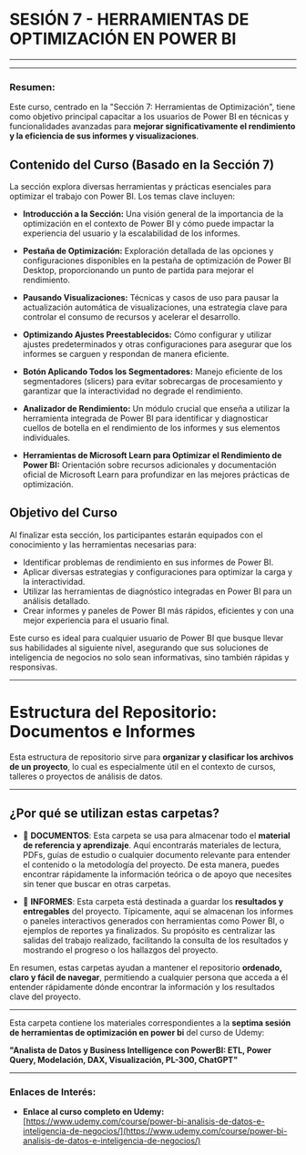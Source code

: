 # SESIÓN 7 - HERRAMIENTAS DE OPTIMIZACIÓN EN POWER BI

---

---

### Resumen:

Este curso, centrado en la "Sección 7: Herramientas de Optimización", tiene como objetivo principal capacitar a los usuarios de Power BI en técnicas y funcionalidades avanzadas para **mejorar significativamente el rendimiento y la eficiencia de sus informes y visualizaciones**.

## Contenido del Curso (Basado en la Sección 7)

La sección explora diversas herramientas y prácticas esenciales para optimizar el trabajo con Power BI. Los temas clave incluyen:

* **Introducción a la Sección:** Una visión general de la importancia de la optimización en el contexto de Power BI y cómo puede impactar la experiencia del usuario y la escalabilidad de los informes.

* **Pestaña de Optimización:** Exploración detallada de las opciones y configuraciones disponibles en la pestaña de optimización de Power BI Desktop, proporcionando un punto de partida para mejorar el rendimiento.

* **Pausando Visualizaciones:** Técnicas y casos de uso para pausar la actualización automática de visualizaciones, una estrategia clave para controlar el consumo de recursos y acelerar el desarrollo.

* **Optimizando Ajustes Preestablecidos:** Cómo configurar y utilizar ajustes predeterminados y otras configuraciones para asegurar que los informes se carguen y respondan de manera eficiente.

* **Botón Aplicando Todos los Segmentadores:** Manejo eficiente de los segmentadores (slicers) para evitar sobrecargas de procesamiento y garantizar que la interactividad no degrade el rendimiento.

* **Analizador de Rendimiento:** Un módulo crucial que enseña a utilizar la herramienta integrada de Power BI para identificar y diagnosticar cuellos de botella en el rendimiento de los informes y sus elementos individuales.

* **Herramientas de Microsoft Learn para Optimizar el Rendimiento de Power BI:** Orientación sobre recursos adicionales y documentación oficial de Microsoft Learn para profundizar en las mejores prácticas de optimización.

## Objetivo del Curso

Al finalizar esta sección, los participantes estarán equipados con el conocimiento y las herramientas necesarias para:

* Identificar problemas de rendimiento en sus informes de Power BI.
* Aplicar diversas estrategias y configuraciones para optimizar la carga y la interactividad.
* Utilizar las herramientas de diagnóstico integradas en Power BI para un análisis detallado.
* Crear informes y paneles de Power BI más rápidos, eficientes y con una mejor experiencia para el usuario final.

Este curso es ideal para cualquier usuario de Power BI que busque llevar sus habilidades al siguiente nivel, asegurando que sus soluciones de inteligencia de negocios no solo sean informativas, sino también rápidas y responsivas.

---

# Estructura del Repositorio: Documentos e Informes

Esta estructura de repositorio sirve para **organizar y clasificar los archivos de un proyecto**, lo cual es especialmente útil en el contexto de cursos, talleres o proyectos de análisis de datos.

---

## ¿Por qué se utilizan estas carpetas?

* 📁 **DOCUMENTOS**: Esta carpeta se usa para almacenar todo el **material de referencia y aprendizaje**. Aquí encontrarás materiales de lectura, PDFs, guías de estudio o cualquier documento relevante para entender el contenido o la metodología del proyecto. De esta manera, puedes encontrar rápidamente la información teórica o de apoyo que necesites sin tener que buscar en otras carpetas.

* 📁 **INFORMES**: Esta carpeta está destinada a guardar los **resultados y entregables** del proyecto. Típicamente, aquí se almacenan los informes o paneles interactivos generados con herramientas como Power BI, o ejemplos de reportes ya finalizados. Su propósito es centralizar las salidas del trabajo realizado, facilitando la consulta de los resultados y mostrando el progreso o los hallazgos del proyecto.


En resumen, estas carpetas ayudan a mantener el repositorio **ordenado, claro y fácil de navegar**, permitiendo a cualquier persona que acceda a él entender rápidamente dónde encontrar la información y los resultados clave del proyecto.

---

Esta carpeta contiene los materiales correspondientes a la **septima sesión de herramientas de optimización en power bi** del curso de Udemy:

**"Analista de Datos y Business Intelligence con PowerBI: ETL, Power Query, Modelación, DAX, Visualización, PL-300, ChatGPT"**

---

### Enlaces de Interés:

* **Enlace al curso completo en Udemy:**
    [https://www.udemy.com/course/power-bi-analisis-de-datos-e-inteligencia-de-negocios/](https://www.udemy.com/course/power-bi-analisis-de-datos-e-inteligencia-de-negocios/)